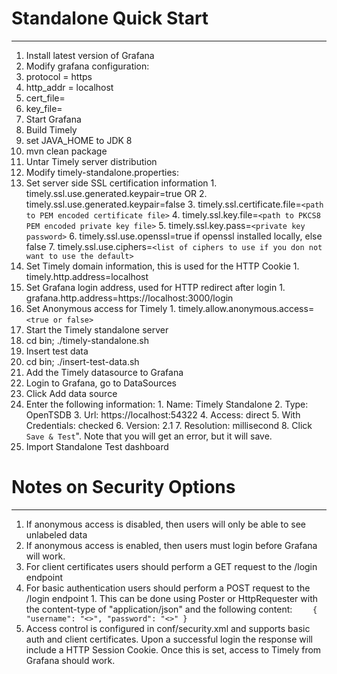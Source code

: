 # Standalone Quick Start
---

1. Install latest version of Grafana
2. Modify grafana configuration:
  1. protocol = https
  2. http_addr = localhost
  3. cert_file= <path to PEM encoded certificate file>
  4. key_file= <path to PEM encoded un-encrypted private key file>
3. Start Grafana
4. Build Timely
  1. set JAVA_HOME to JDK 8
  2. mvn clean package
5. Untar Timely server distribution
6. Modify timely-standalone.properties:
  1. Set server side SSL certification information
    1. timely.ssl.use.generated.keypair=true
    OR
    2. timely.ssl.use.generated.keypair=false
    3. timely.ssl.certificate.file=```<path to PEM encoded certificate file>```
    4. timely.ssl.key.file=```<path to PKCS8 PEM encoded private key file>```
    5. timely.ssl.key.pass=```<private key password>```
    6. timely.ssl.use.openssl=true if openssl installed locally, else false
    7. timely.ssl.use.ciphers=```<list of ciphers to use if you don not want to use the default>```
  2. Set Timely domain information, this is used for the HTTP Cookie
    1. timely.http.address=localhost
  3. Set Grafana login address, used for HTTP redirect after login
    1. grafana.http.address=https://localhost:3000/login
  4. Set Anonymous access for Timely
    1. timely.allow.anonymous.access=```<true or false>```
7. Start the Timely standalone server
  1. cd bin; ./timely-standalone.sh
8. Insert test data
  1. cd bin; ./insert-test-data.sh
9. Add the Timely datasource to Grafana
  1. Login to Grafana, go to DataSources
  2. Click Add data source
  3. Enter the following information:
    1. Name: Timely Standalone
    2. Type: OpenTSDB
    3. Url: https://localhost:54322
    4. Access: direct
    5. With Credentials: checked
    6. Version: 2.1
    7. Resolution: millisecond
    8. Click ```Save & Test```". Note that you will get an error, but it will save.
10. Import Standalone Test dashboard


# Notes on Security Options
---

1. If anonymous access is disabled, then users will only be able to see unlabeled data
2. If anonymous access is enabled, then users must login before Grafana will work.
  1. For client certificates users should perform a GET request to the /login endpoint
  2. For basic authentication users should perform a POST request to the /login endpoint
    1. This can be done using Poster or HttpRequester with the content-type of "application/json" and the following content:
    ```    
			{
			  "username": "<>",
			  "password": "<>"
			}
    ```
3. Access control is configured in conf/security.xml and supports basic auth and client certificates. Upon a successful login the response will include a HTTP Session Cookie. Once this is set, access to Timely from Grafana should work.

